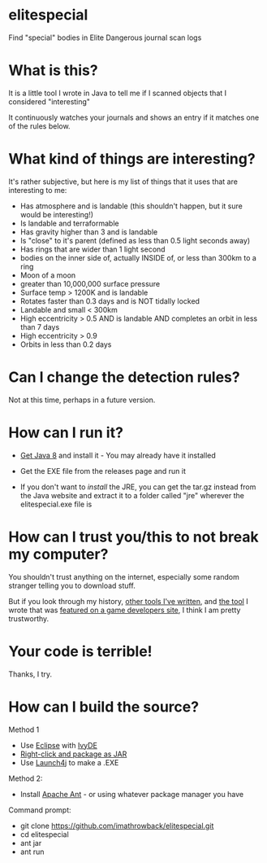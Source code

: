# elitespecial
Find "special" bodies in Elite Dangerous journal scan logs

# What is this?

It is a little tool I wrote in Java to tell me if I scanned objects that I considered "interesting"

It continuously watches your journals and shows an entry if it matches one of the rules below.

# What kind of things are interesting?

It's rather subjective, but here is my list of things that it uses that are interesting to me:

* Has atmosphere and is landable (this shouldn't happen, but it sure would be interesting!)
* Is landable and terraformable
* Has gravity higher than 3 and is landable
* Is "close" to it's parent (defined as less than 0.5 light seconds away)
* Has rings that are wider than 1 light second
* bodies on the inner side of, actually INSIDE of, or less than 300km to a ring
* Moon of a moon
* greater than 10,000,000 surface pressure
* Surface temp > 1200K and is landable
* Rotates faster than 0.3 days and is NOT tidally locked
* Landable and small < 300km
* High eccentricity > 0.5 AND is landable AND completes an orbit in less than 7 days
* High eccentricity > 0.9
* Orbits in less than 0.2 days

# Can I change the detection rules?

Not at this time, perhaps in a future version.

# How can I run it?

* [Get Java 8](https://www.oracle.com/technetwork/java/javase/downloads/jre8-downloads-2133155.html) and install it - You may already have it installed
* Get the EXE file from the releases page and run it

* If you don't want to *install* the JRE, you can get the tar.gz instead from the Java website and extract it to a folder called "jre" wherever the elitespecial.exe file is


# How can I trust you/this to not break my computer?

You shouldn't trust anything on the internet, especially some random stranger telling you to download stuff.

But if you look through my history, [other tools I've written](https://www.reddit.com/r/Rift/comments/4gzw4g/extracting_game_model_files_and_textures/),  and [the tool](https://github.com/imathrowback/telarafly) I wrote that was [featured on a game developers site](https://www.trionworlds.com/rift/en/2017/06/20/introducing-telarafly-by-ghar-station/), I think I am pretty trustworthy.


# Your code is terrible!

Thanks, I try.

# How can I build the source?

Method 1

* Use [Eclipse](https://www.eclipse.org/downloads/) with [IvyDE](https://marketplace.eclipse.org/content/apache-ivyde%E2%84%A2)
* [Right-click and package as JAR](https://help.eclipse.org/luna/topic/org.eclipse.jdt.doc.user/tasks/tasks-37.htm)
* Use [Launch4j](http://launch4j.sourceforge.net/) to make a .EXE

Method 2:

* Install [Apache Ant](https://ant.apache.org/bindownload.cgi) - or using whatever package manager you have

Command prompt:

* git clone https://github.com/imathrowback/elitespecial.git
* cd elitespecial
* ant jar
* ant run
